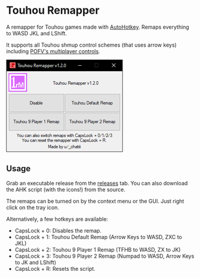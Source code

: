 # Touhou Remapper
A remapper for Touhou games made with [AutoHotkey](https://www.autohotkey.com). Remaps everything to WASD JKL and LShift.

It supports all Touhou shmup control schemes (that uses arrow keys) including [POFV's multiplayer controls](https://en.touhouwiki.net/wiki/Phantasmagoria_of_Flower_View/Gameplay#Controls).

![Preview image](https://raw.githubusercontent.com/xchatiii/touhou-remapper/main/preview.png)

## Usage
Grab an executable release from the [releases](https://github.com/xchatiii/touhou-remapper/releases) tab. You can also download the AHK script (with the icons!) from the source.

The remaps can be turned on by the context menu or the GUI. Just right click on the tray icon.

Alternatively, a few hotkeys are available:
- CapsLock + 0: Disables the remap.
- CapsLock + 1: Touhou Default Remap (Arrow Keys to WASD, ZXC to JKL)
- CapsLock + 2: Touhou 9 Player 1 Remap (TFHB to WASD, ZX to JK)
- CapsLock + 3: Touhou 9 Player 2 Remap (Numpad to WASD, Arrow Keys to JK and LShift)
- CapsLock + R: Resets the script.
